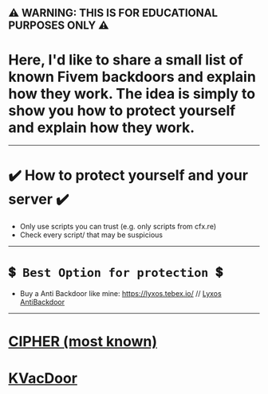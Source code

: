 ## ⚠️ WARNING: THIS IS FOR EDUCATIONAL PURPOSES ONLY ⚠️

# Here, I'd like to share a small list of known Fivem backdoors and explain how they work. The idea is simply to show you how to protect yourself and explain how they work.

---------
# ✔️ How to protect yourself and your server ✔️
- Only use scripts you can trust (e.g. only scripts from cfx.re)
- Check every script/ that may be suspicious

---------

# `💲 Best Option for protection 💲`
- Buy a Anti Backdoor like mine: https://lyxos.tebex.io/ // [Lyxos AntiBackdoor](https://lyxos.tebex.io/package/5611339)

---------

# [CIPHER (most known)](https://github.com/zImSkillz/fivem-known-backdoors/blob/main/cipher-backdoor.md)
# [KVacDoor](https://github.com/zImSkillz/fivem-known-backdoors/blob/main/kvac.cz-backdoor.md)
